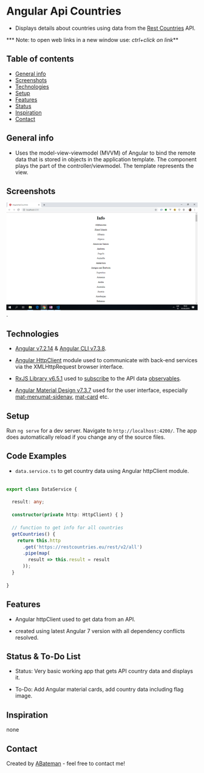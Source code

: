 # Angular Api Countries

* Displays details about countries using data from the [Rest Countries](https://restcountries.eu/) API.

*** Note: to open web links in a new window use: _ctrl+click on link_**

## Table of contents

* [General info](#general-info)
* [Screenshots](#screenshots)
* [Technologies](#technologies)
* [Setup](#setup)
* [Features](#features)
* [Status](#status)
* [Inspiration](#inspiration)
* [Contact](#contact)

## General info

* Uses the model-view-viewmodel (MVVM) of Angular to bind the remote data that is stored in objects in the application template. The component plays the part of the controller/viewmodel. The template represents the view.

## Screenshots

![Example screenshot](./img/api.png).

## Technologies

* [Angular v7.2.14](https://angular.io/) & [Angular CLI v7.3.8](https://cli.angular.io/).

* [Angular HttpClient](https://angular.io/guide/http) module used to communicate with back-end services via the XMLHttpRequest browser interface.

* [RxJS Library v6.5.1](https://angular.io/guide/rx-library) used to [subscribe](http://reactivex.io/documentation/operators/subscribe.html) to the API data [observables](http://reactivex.io/documentation/observable.html).

* [Angular Material Design v7.3.7](https://material.angular.io/) used for the user interface, especially [mat-menu](https://material.angular.io/components/menu/overview)[mat-sidenav](https://material.angular.io/components/sidenav/overview), [mat-card](https://material.angular.io/components/card/overview) etc.

## Setup

Run `ng serve` for a dev server. Navigate to `http://localhost:4200/`. The app does automatically reload if you change any of the source files.

## Code Examples

* `data.service.ts` to get country data using Angular httpClient module.

```typescript

export class DataService {

  result: any;

  constructor(private http: HttpClient) { }

  // function to get info for all countries
  getCountries() {
    return this.http
      .get('https://restcountries.eu/rest/v2/all')
      .pipe(map(
        result => this.result = result
      ));
  }

}

```

## Features

* Angular httpClient used to get data from an API.

* created using latest Angular 7 version with all dependency conflicts resolved.

## Status & To-Do List

* Status: Very basic working app that gets API country data and displays it.

* To-Do: Add Angular material cards, add country data including flag image.

## Inspiration

none

## Contact

Created by [ABateman](https://www.andrewbateman.org) - feel free to contact me!

